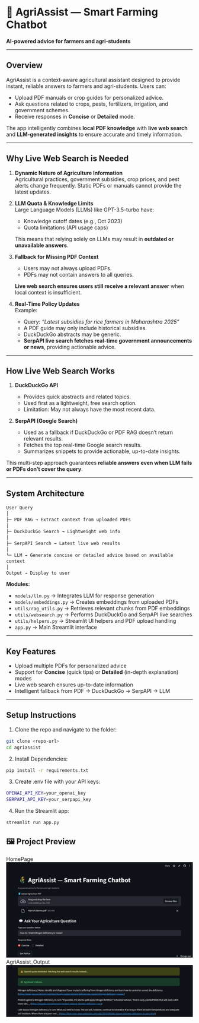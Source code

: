 # 🌾 AgriAssist — Smart Farming Chatbot

**AI-powered advice for farmers and agri-students**

---

## **Overview**

AgriAssist is a context-aware agricultural assistant designed to provide instant, reliable answers to farmers and agri-students. Users can:

- Upload PDF manuals or crop guides for personalized advice.
- Ask questions related to crops, pests, fertilizers, irrigation, and government schemes.
- Receive responses in **Concise** or **Detailed** mode.

The app intelligently combines **local PDF knowledge** with **live web search** and **LLM-generated insights** to ensure accurate and timely information.

---

## **Why Live Web Search is Needed**

1. **Dynamic Nature of Agriculture Information**  
   Agricultural practices, government subsidies, crop prices, and pest alerts change frequently. Static PDFs or manuals cannot provide the latest updates.  

2. **LLM Quota & Knowledge Limits**  
   Large Language Models (LLMs) like GPT-3.5-turbo have:  
   - Knowledge cutoff dates (e.g., Oct 2023)  
   - Quota limitations (API usage caps)  

   This means that relying solely on LLMs may result in **outdated or unavailable answers**.

3. **Fallback for Missing PDF Context**  
   - Users may not always upload PDFs.  
   - PDFs may not contain answers to all queries.  

   **Live web search ensures users still receive a relevant answer** when local context is insufficient.

4. **Real-Time Policy Updates**  
   Example:  
   - Query: *“Latest subsidies for rice farmers in Maharashtra 2025”*  
   - A PDF guide may only include historical subsidies.  
   - DuckDuckGo abstracts may be generic.  
   - **SerpAPI live search fetches real-time government announcements or news**, providing actionable advice.

---

## **How Live Web Search Works**

1. **DuckDuckGo API**  
   - Provides quick abstracts and related topics.  
   - Used first as a lightweight, free search option.  
   - Limitation: May not always have the most recent data.

2. **SerpAPI (Google Search)**  
   - Used as a fallback if DuckDuckGo or PDF RAG doesn’t return relevant results.  
   - Fetches the top real-time Google search results.  
   - Summarizes snippets to provide actionable, up-to-date insights.  

This multi-step approach guarantees **reliable answers even when LLM fails or PDFs don’t cover the query**.

---

## **System Architecture**
```
User Query
│
├─ PDF RAG → Extract context from uploaded PDFs
│
├─ DuckDuckGo Search → Lightweight web info
│
├─ SerpAPI Search → Latest live web results
│
└─ LLM → Generate concise or detailed advice based on available context
│
Output → Display to user
```

**Modules:**

- `models/llm.py` → Integrates LLM for response generation  
- `models/embeddings.py` → Creates embeddings from uploaded PDFs  
- `utils/rag_utils.py` → Retrieves relevant chunks from PDF embeddings  
- `utils/websearch.py` → Performs DuckDuckGo and SerpAPI live searches  
- `utils/helpers.py` → Streamlit UI helpers and PDF upload handling  
- `app.py` → Main Streamlit interface  

---

## **Key Features**

- Upload multiple PDFs for personalized advice  
- Support for **Concise** (quick tips) or **Detailed** (in-depth explanation) modes  
- Live web search ensures up-to-date information  
- Intelligent fallback from PDF → DuckDuckGo → SerpAPI → LLM  

---

## **Setup Instructions**

1. Clone the repo and navigate to the folder:

```bash
git clone <repo-url>
cd agriassist
```
2. Install Dependencies:
```bash
pip install -r requirements.txt
```
3. Create .env file with your API keys:
```bash
OPENAI_API_KEY=your_openai_key
SERPAPI_API_KEY=your_serpapi_key
```
4. Run the Streamlit app:
```bash
streamlit run app.py
```

## 🖼️ Project Preview

HomePage<br>
![AgriAssist Homepage](https://github.com/ValiShaik03/AgriBot/blob/7db9c3de9ab67ae6370319739146b5049ac8f7fd/output/output1.png) <br>
AgriAssist_Output
![AgriAssist_Output](https://github.com/ValiShaik03/AgriBot/blob/98163f148728a9cf4d9e7e62d793d8694c1e5db7/output/output2.png)
